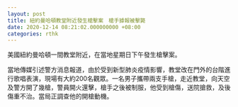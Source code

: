 ```yaml
---
layout: post
title: 紐約曼哈頓教堂附近發生槍擊案　槍手據報被擊斃
date: 2020-12-14 08:21:02.000000000 +08:00
categories: rthk
---
```


美國紐約曼哈頓一間教堂附近，在當地星期日下午發生槍擊案。

當地傳媒引述警方消息報道，由於受到新型肺炎疫情影響，教堂改在門外的台階進行歌唱表演，現場有大約200名觀眾。一名男子攜帶兩支手槍，走近教堂，向天空及警方開了幾槍，警員開火還擊，槍手之後被制服，他受到槍傷，送院搶救，及後傷重不治。當局正調查他的開槍動機。
